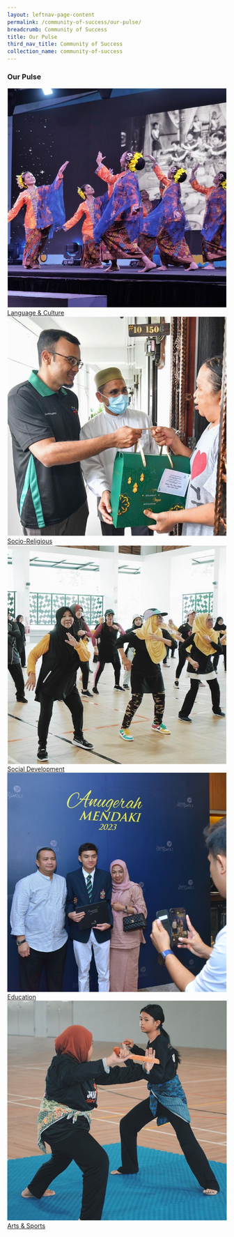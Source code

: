 ```yaml
---
layout: leftnav-page-content
permalink: /community-of-success/our-pulse/
breadcrumb: Community of Success
title: Our Pulse
third_nav_title: Community of Success
collection_name: community-of-success
---
```


### **Our Pulse**
<div class="focus-list row is-multiline">
<div class="focus col is-one-third-desktop is-one-third-tablet">
<a href="/community-of-success/language-and-culture/" class="project-link no-pdf-icon">
  <img src="/images/community-of-success/language-culture-thumb.jpg" alt="Language & Culture">Language & Culture
</a>
</div>

<div class="focus col is-one-third-desktop is-one-third-tablet">
<a href="/community-of-success/socio-religious/" class="project-link no-pdf-icon">
  <img src="/images/community-of-success/socio-religious-thumb.jpg" alt="Socio-Religious">Socio-Religious
</a>
</div>

<div class="focus col is-one-third-desktop is-one-third-tablet">
<a href="/community-of-success/social-development/" class="project-link no-pdf-icon">
  <img src="/images/community-of-success/social-development-thumb.jpg" alt="Social Development">Social Development
</a>
</div>

<div class="focus col is-one-third-desktop is-one-third-tablet">
<a href="/community-of-success/education/" class="project-link no-pdf-icon">
  <img src="/images/community-of-success/education-thumb.jpg" alt="Education">Education
</a>
</div>

<div class="focus col is-one-third-desktop is-one-third-tablet">
<a href="/community-of-success/arts-and-sports/" class="project-link no-pdf-icon">
  <img src="/images/community-of-success/arts-sports-thumb.jpg" alt="Arts & Sports">Arts & Sports
</a>
</div>
